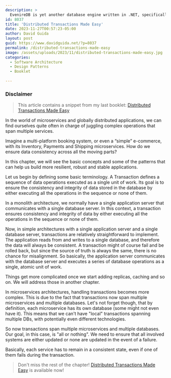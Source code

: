 ```yaml
---
description: >
  EvenireDB is yet another database engine written in .NET, specifically for Event Sourcing. 
id: 8037
title: 'Distributed Transactions Made Easy'
date: 2023-11-27T00:57:23-05:00
author: David Guida
layout: post
guid: https://www.davidguida.net/?p=8037
permalink: /distributed-transactions-made-easy
image: /assets/uploads/2023/11/distributed-transactions-made-easy.jpg
categories:  
  - Software Architecture
  - Design Patterns
  - Booklet
  
---
```


### Disclaimer
> This article contains a snippet from my last booklet: <a href='https://payhip.com/b/tezgU' target='_blank'>Distributed Transactions Made Easy</a>

In the world of microservices and globally distributed applications, we can find ourselves quite often in charge of juggling complex operations that span multiple services. 

Imagine a multi-platform booking system, or even a “simple” e-commerce, with its Inventory, Payments and Shipping microservices. 
How do we ensure data consistency across all the moving parts? 

In this chapter, we will see the basic concepts and some of the patterns that can help us build more resilient, robust and stable applications.

Let us begin by defining some basic terminology. A Transaction defines a sequence of data operations executed as a single unit of work. 
Its goal is to ensure the consistency and integrity of data stored in the database by either executing all the operations in the sequence or none of them.

In a monolith architecture, we normally have a single application server that communicates with a single database server. In this context, a transaction ensures consistency and integrity of data by either executing all the operations in the sequence or none of them.

Now, in simple architectures with a single application server and a single database server, transactions are relatively straightforward to implement. The application reads from and writes to a single database, and therefore the data will always be consistent. A transaction might of course fail and be rolled back, but since the source of truth is always the same, there is no chance for misalignment. 
So basically, the application server communicates with the database server and executes a series of database operations as a single, atomic unit of work. 

Things get more complicated once we start adding replicas, caching and so on. We will address those in another chapter.

In microservices architectures, handling transactions becomes more complex. This is due to the fact that transactions now span multiple microservices and multiple databases. 
Let's not forget though, that by definition, each microservice has its own database (some might not even have it). This means that we can't have "local" transactions spanning multiple DBs, with potentially even different technologies.

So now transactions span multiple microservices and multiple databases. Our goal, in this case, is "all or nothing". We need to ensure that all involved systems are either updated or none are updated in the event of a failure. 

Basically, each service has to remain in a consistent state, even if one of them fails during the transaction. 

> Don't miss the rest of the chapter! <a href='https://payhip.com/b/tezgU' target='_blank'>Distributed Transactions Made Easy</a> is available now!